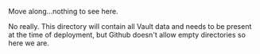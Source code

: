 Move along...nothing to see here.

No really. This directory will contain all Vault data and needs to be present at the time of deployment, but Github doesn't allow empty directories so here we are.